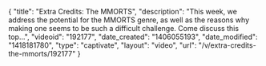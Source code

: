 {
    "title": "Extra Credits: The MMORTS",
    "description": "This week, we address the potential for the MMORTS genre, as well as the reasons why making one seems to be such a difficult challenge. Come discuss this top...",
    "videoid": "192177",
    "date_created": "1406055193",
    "date_modified": "1418181780",
    "type": "captivate",
    "layout": "video",
    "url": "\/v\/extra-credits-the-mmorts\/192177"
}